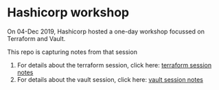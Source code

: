 # Hashicorp workshop

On 04-Dec 2019, Hashicorp hosted a one-day workshop focussed on Terraform and Vault. 

This repo is capturing notes from that session

1. For details about the terraform session, click here: [terraform session notes](terraform-session.md)
2. For details about the vault session, click here: [vault session notes](vault-session.md)